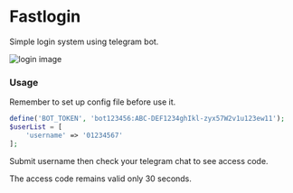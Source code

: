 # Fastlogin

Simple login system using telegram bot.

![login image](https://i.imgur.com/6B4wdKyl.png)

### Usage

Remember to set up config file before use it.

```php
define('BOT_TOKEN', 'bot123456:ABC-DEF1234ghIkl-zyx57W2v1u123ew11');
$userList = [
	'username' => '01234567'
];
```

Submit username then check your telegram chat to see access code.

The access code remains valid only 30 seconds.